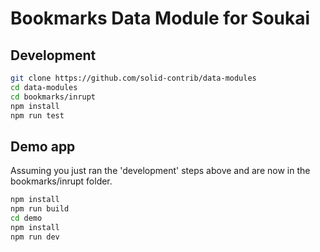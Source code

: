 # Bookmarks Data Module for Soukai

## Development
```bash
git clone https://github.com/solid-contrib/data-modules
cd data-modules
cd bookmarks/inrupt
npm install
npm run test
```

## Demo app
Assuming you just ran the 'development' steps above and are now in the bookmarks/inrupt folder.
```bash
npm install
npm run build
cd demo
npm install
npm run dev
```